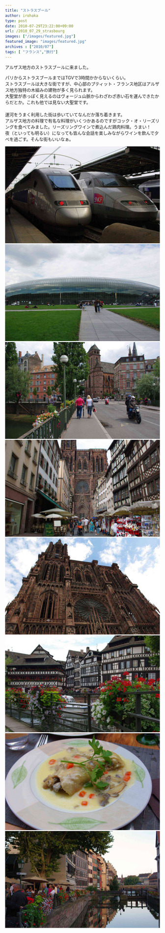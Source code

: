 ```yaml
---
title: "ストラスブール"
author: irohaka
type: post
date: 2010-07-29T23:22:00+09:00
url: /2010_07_29_strasbourg
images: ["/images/featured.jpg"]
featured_image: "images/featured.jpg"
archives : ["2010/07"]
tags: [ "フランス","旅行"]
---
```


アルザス地方のストラスブールに来ました。
 <!--more-->

パリからストラスブールまではTGVで3時間かからないくらい。  
ストラスブールは大きな街ですが、中心部のプティット・フランス地区はアルザス地方独特の木組みの建物が多く見られます。  
大聖堂が赤っぽく見えるのはヴォージュ山脈からわざわざ赤い石を運んできたからだとか。これも他では見ない大聖堂です。  
　  
運河をうまく利用した街は歩いていてなんだか落ち着きます。  
アルザス地方の料理で有名な料理がいくつかあるのですがコック・オ・リーズリングを食べてみました。リーズリングワインで煮込んだ鶏肉料理。うまい！  
夜（といっても明るい）になっても皆んな会話を楽しみながらワインを飲んで夕べを過ごす。そんな街もいいなぁ。  

![TGVかっこいい。](images/2010_07_alsace-01.jpg)  
![これがストラスブールの駅](images/2010_07_alsace-02.jpg)  
![でも街は中世風の建物が多い。](images/2010_07_alsace-03.jpg)  
![大聖堂が見えてきました。](images/2010_07_alsace-04.jpg)  
![フランスでよく見る大聖堂と違って少し赤っぽい。](images/2010_07_alsace-05.jpg)  
![中心部・Petite France(プティット・フランス)に運河が流れています。](images/2010_07_alsace-06.jpg)  
![コック・オ・リーズリング](images/2010_07_alsace-07.jpg)  
![良い街だなあ・・・。](images/2010_07_alsace-08.jpg)  